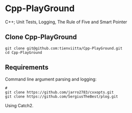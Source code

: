 # Cpp-PlayGround

C++; Unit Tests, Logging, The Rule of Five and Smart Pointer

## Clone Cpp-PlayGround

```{bash}
git clone git@github.com:tienviitta/Cpp-PlayGround.git
cd Cpp-PlayGround
```

## Requirements

Command line argument parsing and logging:
```{bash}
# 
git clone https://github.com/jarro2783/cxxopts.git
git clone https://github.com/SergiusTheBest/plog.git
```

Using Catch2.
